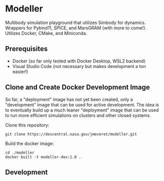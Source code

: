 # Modeller

Multibody simulation playground that utilizes Simbody for dynamics. Wrappers for Pybind11, SPICE, and MarsGRAM (with more to come!). Utilizes Docker, CMake, and Miniconda.

## Prerequisites

* Docker (so far only tested with Docker Desktop, WSL2 backend)
* Visual Studio Code (not necessary but makes development a ton easier!)

## Clone and Create Docker Development Image

So far, a "deployment" image has not yet been created, only a "development" image that can be used for active development. The idea is to eventually build up a much leaner "deployment" image that can be used to run more efficient simulations on clusters and other closed systems.

Clone this repository:

```
git clone https://devcentral.nasa.gov/jmeveret/modeller.git
```

Build the docker image:

```
cd ./modeller
docker built -t modeller-dev:1.0 .
```

## Development


